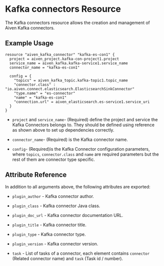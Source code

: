 # Kafka connectors Resource

The Kafka connectors resource allows the creation and management of Aiven Kafka connectors.

## Example Usage

```hcl
resource "aiven_kafka_connector" "kafka-es-con1" {
  project = aiven_project.kafka-con-project1.project
  service_name = aiven_kafka.kafka-service1.service_name
  connector_name = "kafka-es-con1"

  config = {
    "topics" = aiven_kafka_topic.kafka-topic1.topic_name
    "connector.class" : "io.aiven.connect.elasticsearch.ElasticsearchSinkConnector"
    "type.name" = "es-connector"
    "name" = "kafka-es-con1"
    "connection.url" = aiven_elasticsearch.es-service1.service_uri
  }
}
```


* `project` and `service_name`- (Required) define the project and service the Kafka Connectors belongs to. 
They should be defined using reference as shown above to set up dependencies correctly.

* `connector_name`- (Required) is the Kafka connector name.

* `config`- (Required)is the Kafka Connector configuration parameters, where `topics`, `connector.class` and `name` 
are required parameters but the rest of them are connector type specific.

## Attribute Reference

In addition to all arguments above, the following attributes are exported:

* `plugin_author` - Kafka connector author.

* `plugin_class` - Kafka connector Java class.

* `plugin_doc_url` - Kafka connector documentation URL.

* `plugin_title` - Kafka connector title.

* `plugin_type` - Kafka connector type.

* `plugin_version` - Kafka connector version.

* `task` - List of tasks of a connector, each element contains `connector` 
(Related connector name) and `task` (Task id / number).
